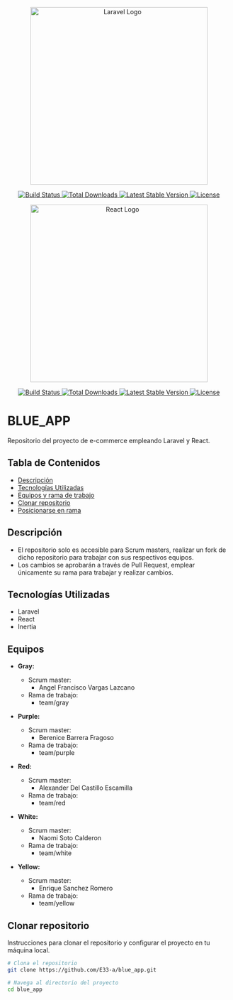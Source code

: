 <p align="center">
    <a href="https://laravel.com" target="_blank">
        <img src="https://raw.githubusercontent.com/laravel/art/master/logo-lockup/5%20SVG/2%20CMYK/1%20Full%20Color/laravel-logolockup-cmyk-red.svg" width="400" alt="Laravel Logo">
    </a>
</p>

<p align="center">
    <a href="https://github.com/laravel/framework/actions">
        <img src="https://github.com/laravel/framework/workflows/tests/badge.svg" alt="Build Status">
    </a>
    <a href="https://packagist.org/packages/laravel/framework">
        <img src="https://img.shields.io/packagist/dt/laravel/framework" alt="Total Downloads">
    </a>
    <a href="https://packagist.org/packages/laravel/framework">
        <img src="https://img.shields.io/packagist/v/laravel/framework" alt="Latest Stable Version">
    </a>
    <a href="https://packagist.org/packages/laravel/framework">
        <img src="https://img.shields.io/packagist/l/laravel/framework" alt="License">
    </a>
</p>

<p align="center">
    <a href="https://reactjs.org" target="_blank">
        <img src="https://reactjs.org/logo-og.png" width="400" alt="React Logo">
    </a>
</p>

<p align="center">
    <a href="https://github.com/facebook/react/actions">
        <img src="https://github.com/facebook/react/workflows/CI/badge.svg" alt="Build Status">
    </a>
    <a href="https://www.npmjs.com/package/react">
        <img src="https://img.shields.io/npm/dt/react.svg" alt="Total Downloads">
    </a>
    <a href="https://www.npmjs.com/package/react">
        <img src="https://img.shields.io/npm/v/react.svg" alt="Latest Stable Version">
    </a>
    <a href="https://opensource.org/licenses/MIT">
        <img src="https://img.shields.io/badge/license-MIT-blue.svg" alt="License">
    </a>
</p>

# BLUE_APP

Repositorio del proyecto de e-commerce empleando Laravel y React.

## Tabla de Contenidos

- [Descripción](#descripción)
- [Tecnologías Utilizadas](#tecnologías-utilizadas)
- [Equipos y rama de trabajo](#equipos)
- [Clonar repositorio](#clonar-repositorio)
- [Posicionarse en rama](#posicionarse-en-rama)


## Descripción

- El repositorio solo es accesible para Scrum masters, realizar un fork de dicho repositorio para trabajar con sus respectivos equipos.
- Los cambios se aprobarán a través de Pull Request, emplear únicamente su rama para trabajar y realizar cambios.

## Tecnologías Utilizadas

- Laravel
- React
- Inertia

## Equipos

- **Gray:**
  - Scrum master:
    - Angel Francisco Vargas Lazcano
  - Rama de trabajo:
    - team/gray

- **Purple:**
  - Scrum master:
    - Berenice Barrera Fragoso
  - Rama de trabajo:
    - team/purple

- **Red:**
  - Scrum master:
    - Alexander Del Castillo Escamilla
  - Rama de trabajo:
    - team/red

- **White:**
  - Scrum master:
    - Naomi Soto Calderon
  - Rama de trabajo:
    - team/white

- **Yellow:**
  - Scrum master:
    - Enrique Sanchez Romero
  - Rama de trabajo:
    - team/yellow

## Clonar repositorio

Instrucciones para clonar el repositorio y configurar el proyecto en tu máquina local.

```bash
# Clona el repositorio
git clone https://github.com/E33-a/blue_app.git

# Navega al directorio del proyecto
cd blue_app
```
